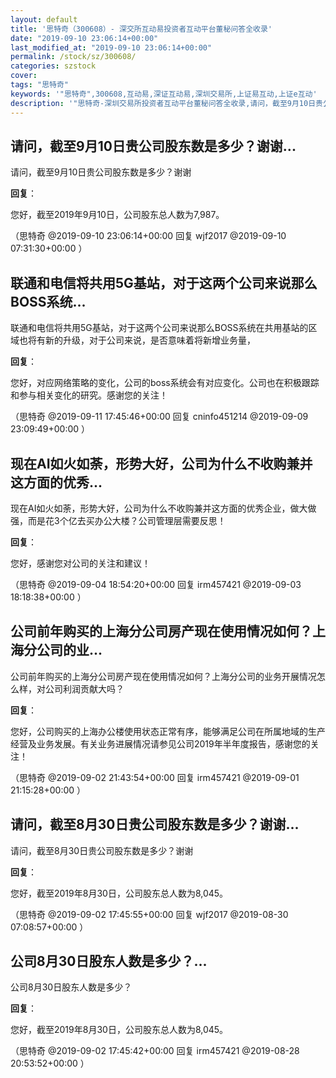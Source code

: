 ```yaml
---
layout: default
title: '思特奇（300608）- 深交所互动易投资者互动平台董秘问答全收录'
date: "2019-09-10 23:06:14+00:00"
last_modified_at: "2019-09-10 23:06:14+00:00"
permalink: /stock/sz/300608/
categories: szstock
cover: 
tags: "思特奇"
keywords: '"思特奇",300608,互动易,深证互动易,深圳交易所,上证易互动,上证e互动'
description: '"思特奇-深圳交易所投资者互动平台董秘问答全收录,请问，截至9月10日贵公司股东数是多少？谢谢"'
---
```


## 请问，截至9月10日贵公司股东数是多少？谢谢...

请问，截至9月10日贵公司股东数是多少？谢谢

**回复**：

您好，截至2019年9月10日，公司股东总人数为7,987。 

（思特奇  @2019-09-10 23:06:14+00:00 回复 wjf2017  @2019-09-10 07:31:30+00:00 ）

## 联通和电信将共用5G基站，对于这两个公司来说那么BOSS系统...

联通和电信将共用5G基站，对于这两个公司来说那么BOSS系统在共用基站的区域也将有新的升级，对于公司来说，是否意味着将新增业务量，

**回复**：

您好，对应网络策略的变化，公司的boss系统会有对应变化。公司也在积极跟踪和参与相关变化的研究。感谢您的关注！ 

（思特奇  @2019-09-11 17:45:46+00:00 回复 cninfo451214  @2019-09-09 23:09:49+00:00 ）

## 现在AI如火如荼，形势大好，公司为什么不收购兼并这方面的优秀...

现在AI如火如荼，形势大好，公司为什么不收购兼并这方面的优秀企业，做大做强，而是花3个亿去买办公大楼？公司管理层需要反思！

**回复**：

您好，感谢您对公司的关注和建议！ 

（思特奇  @2019-09-04 18:54:20+00:00 回复 irm457421  @2019-09-03 18:18:38+00:00 ）

## 公司前年购买的上海分公司房产现在使用情况如何？上海分公司的业...

公司前年购买的上海分公司房产现在使用情况如何？上海分公司的业务开展情况怎么样，对公司利润贡献大吗？

**回复**：

您好，公司购买的上海办公楼使用状态正常有序，能够满足公司在所属地域的生产经营及业务发展。有关业务进展情况请参见公司2019年半年度报告，感谢您的关注！ 

（思特奇  @2019-09-02 21:43:54+00:00 回复 irm457421  @2019-09-01 21:15:28+00:00 ）

## 请问，截至8月30日贵公司股东数是多少？谢谢...

请问，截至8月30日贵公司股东数是多少？谢谢

**回复**：

您好，截至2019年8月30日，公司股东总人数为8,045。 

（思特奇  @2019-09-02 17:45:55+00:00 回复 wjf2017  @2019-08-30 07:08:57+00:00 ）

## 公司8月30日股东人数是多少？...

公司8月30日股东人数是多少？

**回复**：

您好，截至2019年8月30日，公司股东总人数为8,045。 

（思特奇  @2019-09-02 17:45:42+00:00 回复 irm457421  @2019-08-28 20:53:52+00:00 ）

